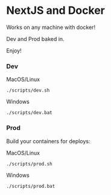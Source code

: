 # NextJS and Docker

Works on any machine with docker!

Dev and Prod baked in.

Enjoy!

### Dev

MacOS/Linux

`./scripts/dev.sh`

Windows

`./scripts/dev.bat`

### Prod

Build your containers for deploys:

MacOS/Linux

`./scripts/prod.sh`

Windows

`./scripts/prod.bat`
